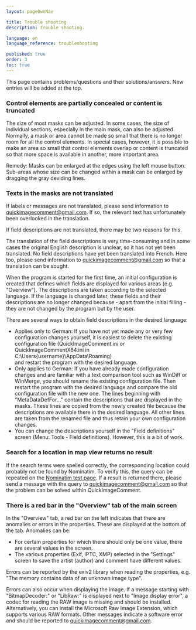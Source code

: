 ```yaml
---
layout: pageOwnNav

title: Trouble shooting
description: Trouble shooting.

language: en
language_reference: troubleshooting

published: true
order: 3
toc: true
---
```


This page contains problems/questions and their solutions/answers. New entries will be added at the top.

### Control elements are partially concealed or content is truncated
The size of most masks can be adjusted. In some cases, the size of individual sections, especially in the main mask, can also be adjusted. Normally, a mask or area cannot be made so small that there is no longer room for all the control elements. In special cases, however, it is possible to make an area so small that control elements overlap or content is truncated so that more space is available in another, more important area.

Remedy: Masks can be enlarged at the edges using the left mouse button. Sub-areas whose size can be changed within a mask can be enlarged by dragging the gray deviding lines.

### Texts in the masks are not translated
If labels or messages are not translated, please send information to <a href="mailto:quickimagecomment@gmail.com">quickimagecomment@gmail.com</a>. If so, the relevant text has unfortunately been overlooked in the translation.

If field descriptions are not translated, there may be two reasons for this.

The translation of the field descriptions is very time-consuming and in some cases the original English description is unclear, so it has not yet been translated. No field descriptions have yet been translated into French. Here too, please send information to <a href="mailto:quickimagecomment@gmail.com">quickimagecomment@gmail.com</a> so that a translation can be sought.

When the program is started for the first time, an initial configuration is created that defines which fields are displayed for various areas (e.g. "Overview"). The descriptions are taken according to the selected language. If the language is changed later, these fields and their descriptions are no longer changed because - apart from the initial filling - they are not changed by the program but by the user.

There are several ways to obtain field descriptions in the desired language:

* Applies only to German: If you have not yet made any or very few configuration changes yourself, it is easiest to delete the existing configuration file (QuickImageComment.ini or QuickImageCommentX64.ini in<br>C:\Users\{username}\AppData\Roaming)<br>and restart the program with the desired language.
* Only applies to German: If you have already made configuration changes and are familiar with a text comparison tool such as WinDiff or WinMerge, you should rename the existing configuration file. Then restart the program with the desired language and compare the old configuration file with the new one. The lines beginning with "MetaDataDefFor..." contain the descriptions that are displayed in the masks. These lines are copied from the newly created file because the descriptions are available there in the desired language. All other lines are taken from the renamed file and thus retain your own configuration changes.
* You can change the descriptions yourself in the "Field definitions" screen (Menu: Tools - Field definitions). However, this is a bit of work.

### Search for a location in map view returns no result
If the search terms were spelled correctly, the corresponding location could probably not be found by Nominatim. To verify this, the query can be repeated on the [Nominatim test page](https://nominatim.openstreetmap.org/ui/search.html). If a result is returned there, please send a message with the query to <a href="mailto:quickimagecomment@gmail.com">quickimagecomment@gmail.com</a> so that the problem can be solved within QuickImageComment.

### There is a red bar in the "Overview" tab of the main screen
In the "Overview" tab, a red bar on the left indicates that there are anomalies or errors in the properties. These are displayed at the bottom of the tab. Anomalies can be:
* For certain properties for which there should only be one value, there are several values in the screen.
* The various properties (Exif, IPTC, XMP) selected in the "Settings" screen to save the artist (author) and comment have different values.

Errors can be reported by the exiv2 library when reading the properties, e.g. "The memory contains data of an unknown image type".

Errors can also occur when displaying the image. If a message starting with "BitmapDecoder:" or "LibRaw:" is displayed next to "Image display error", a codec for reading the RAW image is missing and should be installed. Alternatively, you can install the Microsoft Raw Image Extension, which supports various RAW formats. Other messages indicate a software error and should be reported to <a href="mailto:quickimagecomment@gmail.com">quickimagecomment@gmail.com</a>.

